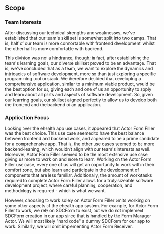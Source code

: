 ## Scope

### Team Interests
After discussing our technical strengths and weaknesses, we've established that our team's skill set is somewhat split into two camps. That is, half of our team is more comfortable with frontend development, whilst the other half is more comfortable with backend.

This division was not a hindrance, though; in fact, after establishing the team's learning goals, our diverse skillset proved to be an advantage. That is, we've concluded that as a team, we want to explore the dynamics and intricacies of software development, more so than just exploring a specific programming tool or stack. We therefore decided that developing a comprehensive application, similar to a minimum viable product, would be the best option for us, giving each and one of us an opportunity to apply and learn about all parts and aspects of software development. So, given our learning goals, our skillset aligned perfectly to allow us to develop both the frontend and the backend of an application.

### Application Focus
Looking over the ehealth app use cases, it appeared that Actor Form Filler was the best choice. This use case seemed to have the best balance between frontend and backend work, and appeared to be a prime candidate for a comprehensive app. That is, the other use cases seemed to be more backend-leaning, which wouldn't align with our team's interests as well. Moreover, Actor Form Filler seemed to be the most extensive use case, giving us more to work on and more to learn. Working on the Actor Form Filler use case, every one of us will get an opportunity to work within their comfort zone, but also learn and participate in the development of components that are less familiar. Additionally, the amount of work/tasks required to complete Actor Form Filler allows for a truly sizeable software development project, where careful planning, cooperation, and methodology is required - which is what we want.

However, choosing to work solely on Actor Form Filler omits working on some other aspects of the ehealth app system. For example, for Actor Form Filler to work, we rely on SDCForm to exist, but we do not implement SDCForm creation in our app since that is handled by the Form Manager Actor. We will most likely "hard code" a dummy SDCForm for our app to work. Similarly, we will omit implementing Actor Form Receiver.
